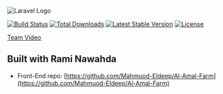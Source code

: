 ![Laravel Logo](https://raw.githubusercontent.com/laravel/art/master/logo-lockup/5%20SVG/2%20CMYK/1%20Full%20Color/laravel-logolockup-cmyk-red.svg)

[![Build Status](https://github.com/laravel/framework/workflows/tests/badge.svg)](https://github.com/laravel/framework/actions)
[![Total Downloads](https://img.shields.io/packagist/dt/laravel/framework)](https://packagist.org/packages/laravel/framework)
[![Latest Stable Version](https://img.shields.io/packagist/v/laravel/framework)](https://packagist.org/packages/laravel/framework)
[![License](https://img.shields.io/packagist/l/laravel/framework)](https://packagist.org/packages/laravel/framework)

[Team Video](https://drive.google.com/file/d/1lPvhKEoAECD_97SIhdUMRPF1ii_21DzS/view?usp=drive_link)

## Built with Rami Nawahda

- Front-End repo: [https://github.com/Mahmuod-Eldeep/Al-Amal-Farm](https://github.com/Mahmuod-Eldeep/Al-Amal-Farm)

